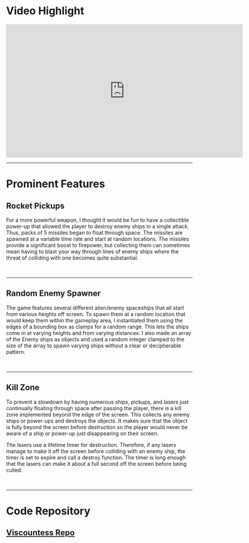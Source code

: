 # Video Highlight
<iframe width="640" height="360" src="https://www.youtube.com/embed/fn04_Soot_E" frameborder="0" allowfullscreen></iframe> 

<br />
<hr>

# Prominent Features
## Rocket Pickups
For a more powerful weapon, I thought it would be fun to have a collectible power-up that allowed the player to destroy enemy ships in a single attack. Thus, packs of 5 missiles began to float through space. The missiles are spawned at a variable time rate and start at random locations. The missiles provide a significant boost to firepower, but collecting them can sometimes mean having to blast your way through lines of enemy ships where the threat of colliding with one becomes quite substantial.

<br />
<hr>

## Random Enemy Spawner
The game features several different alien/enemy spaceships that all start from various heights off screen. To spawn them at a random location that would keep them within the gameplay area, I instantiated them using the edges of a bounding box as clamps for a random range. This lets the ships come in at varying heights and from varying distances. I also made an array of the Enemy ships as objects and used a random integer clamped to the size of the array to spawn varying ships without a clear or decipherable pattern.

<br />
<hr>

## Kill Zone
To prevent a slowdown by having numerous ships, pickups, and lasers just continually floating through space after passing the player, there is a kill zone implemented beyond the edge of the screen. This collects any enemy ships or power-ups and destroys the objects. It makes sure that the object is fully beyond the screen before destruction so the player would never be aware of a ship or power-up just disappearing on their screen.

The lasers use a lifetime timer for destruction. Therefore, if any lasers manage to make it off the screen before colliding with an enemy ship, the timer is set to expire and call a destroy function. The timer is long enough that the lasers can make it about a full second off the screen before being culled.

<br />
<hr>

# Code Repository
## [Viscountess Repo](https://github.com/scuhooper/Viscountess)
